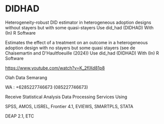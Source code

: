 # DIDHAD
Heterogeneity-robust DID estimator in heterogeneous adoption designs without stayers but with some quasi-stayers Use did_had (DIDHAD) With (In) R Software

Estimates the effect of a treatment on an outcome in a heterogeneous adoption design with no stayers but some quasi stayers (see de Chaisemartin and D'Haultfoeuille (2024)) Use did_had (DIDHAD) With (In) R Software

https://www.youtube.com/watch?v=K_2flXd81p8

Olah Data Semarang

WA : +6285227746673 (085227746673)

Receive Statistical Analysis Data Processing Services Using

SPSS, AMOS, LISREL, Frontier 4.1, EVIEWS, SMARTPLS, STATA

DEAP 2.1, ETC
